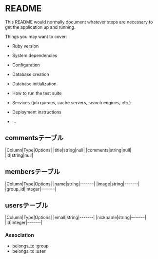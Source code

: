 # README

This README would normally document whatever steps are necessary to get the
application up and running.

Things you may want to cover:

* Ruby version

* System dependencies

* Configuration

* Database creation

* Database initialization

* How to run the test suite

* Services (job queues, cache servers, search engines, etc.)

* Deployment instructions

* ...

## commentsテーブル

|Column|Type|Options|
|title|string|null|
|comments|string|null|
|id|string|null|


## membersテーブル

|Column|Type|Options|
|name|string|-------|
|image|string|-------|
|group_id|integer|-------|

## usersテーブル

|Column|Type|Options|
|email|string|-------|
|nickname|string|-------|
|id|integer|-------|


### Association
- belongs_to :group
- belongs_to :user
